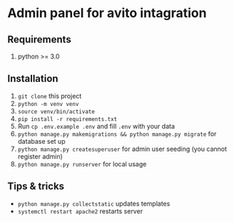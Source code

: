 # Admin panel for avito intagration

## Requirements
1. python >= 3.0

## Installation
1. ```git clone``` this project
2. ```python -m venv venv```
3. ```source venv/bin/activate```
4. ```pip install -r requirements.txt```
5. Run ```cp .env.example .env``` and fill ```.env``` with your data
6. ```python manage.py makemigrations && python manage.py migrate``` for database set up
7. ```python manage.py createsuperuser``` for admin user seeding (you cannot register admin)
8. ```python manage.py runserver``` for local usage

## Tips & tricks
+ ```python manage.py collectstatic``` updates templates
+ ```systemctl restart apache2``` restarts server